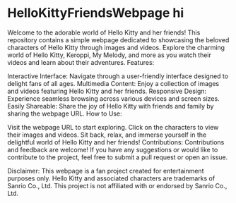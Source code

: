 # HelloKittyFriendsWebpage hi
Welcome to the adorable world of Hello Kitty and her friends! This repository contains a simple webpage dedicated to showcasing the beloved characters of Hello Kitty through images and videos. Explore the charming world of Hello Kitty, Keroppi, My Melody, and more as you watch their videos and learn about their adventures.
Features:

Interactive Interface: Navigate through a user-friendly interface designed to delight fans of all ages.
Multimedia Content: Enjoy a collection of images and videos featuring Hello Kitty and her friends.
Responsive Design: Experience seamless browsing across various devices and screen sizes.
Easily Shareable: Share the joy of Hello Kitty with friends and family by sharing the webpage URL.
How to Use:

Visit the webpage URL to start exploring.
Click on the characters to view their images and videos.
Sit back, relax, and immerse yourself in the delightful world of Hello Kitty and her friends!
Contributions:
Contributions and feedback are welcome! If you have any suggestions or would like to contribute to the project, feel free to submit a pull request or open an issue.

Disclaimer:
This webpage is a fan project created for entertainment purposes only. Hello Kitty and associated characters are trademarks of Sanrio Co., Ltd. This project is not affiliated with or endorsed by Sanrio Co., Ltd.
